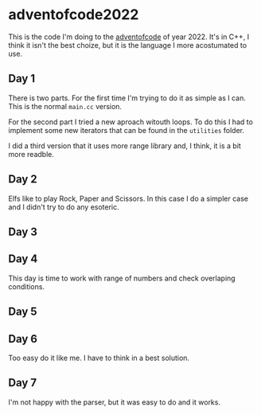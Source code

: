 # adventofcode2022

This is the code I'm doing to the [adventofcode](https://adventofcode.com/) of
year 2022. It's in C++, I think it isn't the best choize, but it is the language
I more acostumated to use.

## Day 1

There is two parts. For the first time I'm trying to do it as simple as I can.
This is the normal `main.cc` version.

For the second part I tried a new aproach witouth loops. To do this I had to
implement some new iterators that can be found in the `utilities` folder.

I did a third version that it uses more range library and, I think, it is a bit
more readble.

## Day 2

Elfs like to play Rock, Paper and Scissors. In this case I do a simpler case
and I didn't try to do any esoteric.

## Day 3


## Day 4

This day is time to work with range of numbers and check overlaping conditions.

## Day 5
## Day 6

Too easy do it like me. I have to think in a best solution.

## Day 7

I'm not happy with the parser, but it was easy to do and it works.

